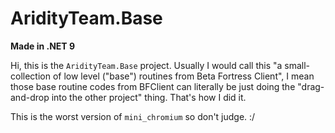 # AridityTeam.Base
**Made in .NET 9**

Hi, this is the `AridityTeam.Base` project. Usually I would call this "a small-collection of low level ("base") routines from Beta Fortress Client",
I mean those base routine codes from BFClient can literally be just doing the "drag-and-drop into the other project" thing. That's how I did it.

This is the worst version of `mini_chromium` so don't judge. :/
